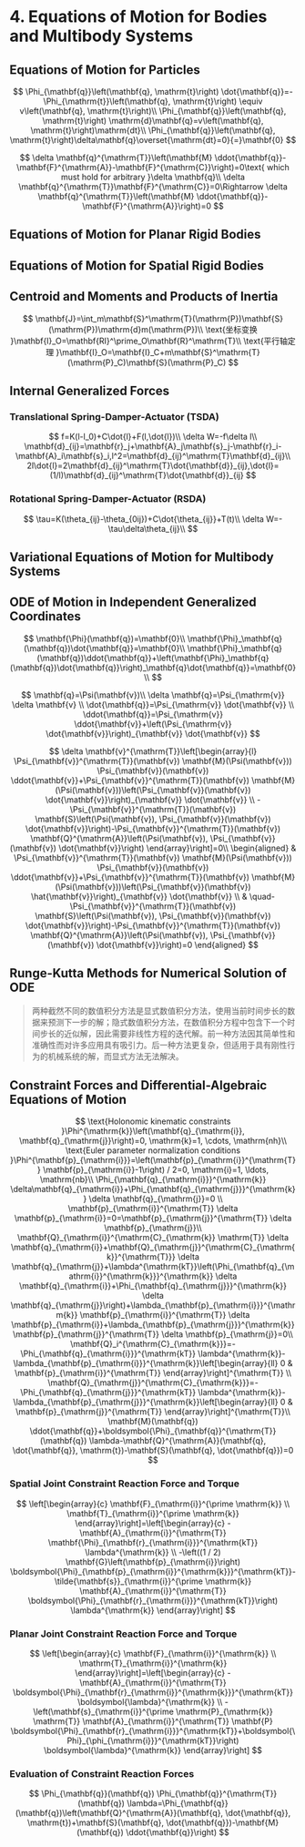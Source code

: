 # 4. Equations of Motion for Bodies and Multibody Systems

## Equations of Motion for Particles

$$
\Phi_{\mathbf{q}}\left(\mathbf{q}, \mathrm{t}\right) \dot{\mathbf{q}}=-\Phi_{\mathrm{t}}\left(\mathbf{q}, \mathrm{t}\right) \equiv v\left(\mathbf{q}, \mathrm{t}\right)\\
\Phi_{\mathbf{q}}\left(\mathbf{q}, \mathrm{t}\right) \mathrm{d}\mathbf{q}=v\left(\mathbf{q}, \mathrm{t}\right)\mathrm{dt}\\
\Phi_{\mathbf{q}}\left(\mathbf{q}, \mathrm{t}\right)\delta\mathbf{q}\overset{\mathrm{dt}=0}{=}\mathbf{0}
$$

$$
\delta \mathbf{q}^{\mathrm{T}}\left(\mathbf{M} \ddot{\mathbf{q}}-\mathbf{F}^{\mathrm{A}}-\mathbf{F}^{\mathrm{C}}\right)=0\text{ which must hold for arbitrary }\delta \mathbf{q}\\
\delta \mathbf{q}^{\mathrm{T}}\mathbf{F}^{\mathrm{C}}=0\Rightarrow \delta \mathbf{q}^{\mathrm{T}}\left(\mathbf{M} \ddot{\mathbf{q}}-\mathbf{F}^{\mathrm{A}}\right)=0
$$

## Equations of Motion for Planar Rigid Bodies

## Equations of Motion for Spatial Rigid Bodies 

## Centroid and Moments and Products of Inertia

$$
\mathbf{J}=\int_m\mathbf{S}^\mathrm{T}(\mathrm{P})\mathbf{S}(\mathrm{P})\mathrm{d}m(\mathrm{P})\\
\text{坐标变换 }\mathbf{I}_O=\mathbf{RI}^\prime_O\mathbf{R}^\mathrm{T}\\
\text{平行轴定理 }\mathbf{I}_O=\mathbf{I}_C+m\mathbf{S}^\mathrm{T}(\mathrm{P}_C)\mathbf{S}(\mathrm{P}_C)
$$

## Internal Generalized Forces

### Translational Spring-Damper-Actuator (TSDA)

$$
f=K(l-l_0)+C\dot{l}+F(l,\dot{l})\\
\delta W=-f\delta l\\
\mathbf{d}_{ij}=\mathbf{r}_j+\mathbf{A}_j\mathbf{s}_j-\mathbf{r}_i-\mathbf{A}_i\mathbf{s}_i,l^2=\mathbf{d}_{ij}^\mathrm{T}\mathbf{d}_{ij}\\
2l\dot{l}=2\mathbf{d}_{ij}^\mathrm{T}\dot{\mathbf{d}}_{ij},\dot{l}=(1/l)\mathbf{d}_{ij}^\mathrm{T}\dot{\mathbf{d}}_{ij}
$$

### Rotational Spring-Damper-Actuator (RSDA) 

$$
\tau=K(\theta_{ij}-\theta_{0ij})+C\dot{\theta_{ij}}+T(t)\\
\delta W=-\tau\delta\theta_{ij}\\
$$

## Variational Equations of Motion for Multibody Systems

## ODE of Motion in Independent Generalized Coordinates

$$
\mathbf{\Phi}(\mathbf{q})=\mathbf{0}\\
\mathbf{\Phi}_\mathbf{q}(\mathbf{q})\dot{\mathbf{q}}=\mathbf{0}\\
\mathbf{\Phi}_\mathbf{q}(\mathbf{q})\ddot{\mathbf{q}}+\left(\mathbf{\Phi}_\mathbf{q}(\mathbf{q})\dot{\mathbf{q}}\right)_\mathbf{q}\dot{\mathbf{q}}=\mathbf{0}\\
$$

$$
\mathbf{q}=\Psi(\mathbf{v})\\
\delta \mathbf{q}=\Psi_{\mathrm{v}} \delta \mathbf{v} \\
\dot{\mathbf{q}}=\Psi_{\mathrm{v}} \dot{\mathbf{v}} \\
\ddot{\mathbf{q}}=\Psi_{\mathrm{v}} \ddot{\mathbf{v}}+\left(\Psi_{\mathrm{v}} \dot{\mathbf{v}}\right)_{\mathbf{v}} \dot{\mathbf{v}}
$$

$$
\delta \mathbf{v}^{\mathrm{T}}\left[\begin{array}{l}
\Psi_{\mathbf{v}}^{\mathrm{T}}(\mathbf{v}) \mathbf{M}(\Psi(\mathbf{v})) \Psi_{\mathbf{v}}(\mathbf{v}) \ddot{\mathbf{v}}+\Psi_{\mathbf{v}}^{\mathrm{T}}(\mathbf{v}) \mathbf{M}(\Psi(\mathbf{v}))\left(\Psi_{\mathbf{v}}(\mathbf{v}) \dot{\mathbf{v}}\right)_{\mathbf{v}} \dot{\mathbf{v}} \\
-\Psi_{\mathbf{v}}^{\mathrm{T}}(\mathbf{v}) \mathbf{S}\left(\Psi(\mathbf{v}), \Psi_{\mathbf{v}}(\mathbf{v}) \dot{\mathbf{v}}\right)-\Psi_{\mathbf{v}}^{\mathrm{T}}(\mathbf{v}) \mathbf{Q}^{\mathrm{A}}\left(\Psi(\mathbf{v}), \Psi_{\mathbf{v}}(\mathbf{v}) \dot{\mathbf{v}}\right)
\end{array}\right]=0\\
\begin{aligned}
& \Psi_{\mathbf{v}}^{\mathrm{T}}(\mathbf{v}) \mathbf{M}(\Psi(\mathbf{v})) \Psi_{\mathbf{v}}(\mathbf{v}) \ddot{\mathbf{v}}+\Psi_{\mathbf{v}}^{\mathrm{T}}(\mathbf{v}) \mathbf{M}(\Psi(\mathbf{v}))\left(\Psi_{\mathbf{v}}(\mathbf{v}) \hat{\mathbf{v}}\right)_{\mathbf{v}} \dot{\mathbf{v}} \\
& \quad-\Psi_{\mathbf{v}}^{\mathrm{T}}(\mathbf{v}) \mathbf{S}\left(\Psi(\mathbf{v}), \Psi_{\mathbf{v}}(\mathbf{v}) \dot{\mathbf{v}}\right)-\Psi_{\mathbf{v}}^{\mathrm{T}}(\mathbf{v}) \mathbf{Q}^{\mathrm{A}}\left(\Psi(\mathbf{v}), \Psi_{\mathbf{v}}(\mathbf{v}) \dot{\mathbf{v}}\right)=0
\end{aligned}
$$

## Runge-Kutta Methods for Numerical Solution of ODE

>两种截然不同的数值积分方法是显式数值积分方法，使用当前时间步长的数据来预测下一步的解；隐式数值积分方法，在数值积分方程中包含下一个时间步长的近似解，因此需要非线性方程的迭代解。前一种方法因其简单性和准确性而对许多应用具有吸引力。后一种方法更复杂，但适用于具有刚性行为的机械系统的解，而显式方法无法解决。

## Constraint Forces and Differential-Algebraic Equations of Motion

$$
\text{Holonomic kinematic constraints }\Phi^{\mathrm{k}}\left(\mathbf{q}_{\mathrm{i}}, \mathbf{q}_{\mathrm{j}}\right)=0, \mathrm{k}=1, \cdots, \mathrm{nh}\\
\text{Euler parameter normalization conditions }\Phi^{\mathbf{p}_{\mathrm{i}}}=\left(\mathbf{p}_{\mathrm{i}}^{\mathrm{T}} \mathbf{p}_{\mathrm{i}}-1\right) / 2=0, \mathrm{i}=1, \ldots, \mathrm{nb}\\
\Phi_{\mathbf{q}_{\mathrm{i}}}^{\mathrm{k}} \delta\mathbf{q}_{\mathrm{i}}+\Phi_{\mathbf{q}_{\mathrm{j}}}^{\mathrm{k}} \delta \mathbf{q}_{\mathrm{j}}=0 \\
\mathbf{p}_{\mathrm{i}}^{\mathrm{T}} \delta \mathbf{p}_{\mathrm{i}}=0=\mathbf{p}_{\mathrm{j}}^{\mathrm{T}} \delta \mathbf{p}_{\mathrm{j}}\\
\mathbf{Q}_{\mathrm{i}}^{\mathrm{C}_{\mathrm{k}} \mathrm{T}} \delta \mathbf{q}_{\mathrm{i}}+\mathbf{Q}_{\mathrm{j}}^{\mathrm{C}_{\mathrm{k}}^{\mathrm{T}}} \delta \mathbf{q}_{\mathrm{j}}+\lambda^{\mathrm{kT}}\left(\Phi_{\mathbf{q}_{\mathrm{i}}^{\mathrm{k}}}^{\mathrm{k}} \delta \mathbf{q}_{\mathrm{i}}+\Phi_{\mathbf{q}_{\mathrm{j}}}^{\mathrm{k}} \delta \mathbf{q}_{\mathrm{j}}\right)+\lambda_{\mathbf{p}_{\mathrm{i}}}^{\mathrm{k}} \mathbf{p}_{\mathrm{i}}^{\mathrm{T}} \delta \mathbf{p}_{\mathrm{i}}+\lambda_{\mathbf{p}_{\mathrm{j}}}^{\mathrm{k}} \mathbf{p}_{\mathrm{j}}^{\mathrm{T}} \delta \mathbf{p}_{\mathrm{j}}=0\\
\mathbf{Q}_i^{\mathrm{C}_{\mathrm{k}}}=-\Phi_{\mathbf{q}_{\mathrm{i}}}^{\mathrm{kT}} \lambda^{\mathrm{k}}-\lambda_{\mathbf{p}_{\mathrm{i}}}^{\mathrm{k}}\left[\begin{array}{ll}
0 & \mathbf{p}_{\mathrm{i}}^{\mathrm{T}}
\end{array}\right]^{\mathrm{T}} \\
\mathbf{Q}_{\mathrm{j}}^{\mathrm{C}_{\mathrm{k}}}=-\Phi_{\mathbf{q}_{\mathrm{j}}}^{\mathrm{kT}} \lambda^{\mathrm{k}}-\lambda_{\mathbf{p}_{\mathrm{j}}}^{\mathrm{k}}\left[\begin{array}{ll}
0 & \mathbf{p}_{\mathrm{j}}^{\mathrm{T}}
\end{array}\right]^{\mathrm{T}}\\
\mathbf{M}(\mathbf{q}) \ddot{\mathbf{q}}+\boldsymbol{\Phi}_{\mathbf{q}}^{\mathrm{T}}(\mathbf{q}) \lambda-\mathbf{Q}^{\mathrm{A}}(\mathbf{q}, \dot{\mathbf{q}}, \mathrm{t})-\mathbf{S}(\mathbf{q}, \dot{\mathbf{q}})=0
$$

### Spatial Joint Constraint Reaction Force and Torque

$$
\left[\begin{array}{c}
\mathbf{F}_{\mathrm{i}}^{\prime \mathrm{k}} \\
\mathbf{T}_{\mathrm{i}}^{\prime \mathrm{k}}
\end{array}\right]=\left[\begin{array}{c}
-\mathbf{A}_{\mathrm{i}}^{\mathrm{T}} \mathbf{\Phi}_{\mathbf{r}_{\mathrm{i}}}^{\mathrm{kT}} \lambda^{\mathrm{k}} \\
-\left((1 / 2) \mathbf{G}\left(\mathbf{p}_{\mathrm{i}}\right) \boldsymbol{\Phi}_{\mathbf{p}_{\mathrm{i}}^{\mathrm{k}}}^{\mathrm{kT}}-\tilde{\mathbf{s}}_{\mathrm{i}}^{\prime \mathrm{k}} \mathbf{A}_{\mathrm{i}}^{\mathrm{T}} \boldsymbol{\Phi}_{\mathbf{r}_{\mathrm{i}}}^{\mathrm{kT}}\right) \lambda^{\mathrm{k}}
\end{array}\right]
$$

### Planar Joint Constraint Reaction Force and Torque

$$
\left[\begin{array}{c}
\mathbf{F}_{\mathrm{i}}^{\mathrm{k}} \\
\mathrm{T}_{\mathrm{i}}^{\mathrm{k}}
\end{array}\right]=\left[\begin{array}{c}
-\mathbf{A}_{\mathrm{i}}^{\mathrm{T}} \boldsymbol{\Phi}_{\mathbf{r}_{\mathrm{i}}^{\mathrm{k}}}^{\mathrm{kT}} \boldsymbol{\lambda}^{\mathrm{k}} \\
-\left(\mathbf{s}_{\mathrm{i}}^{\prime \mathrm{P}_{\mathrm{k}} \mathrm{T}} \mathbf{A}_{\mathrm{i}}^{\mathrm{T}} \mathbf{P} \boldsymbol{\Phi}_{\mathbf{r}_{\mathrm{i}}}^{\mathrm{kT}}+\boldsymbol{\Phi}_{\phi_{\mathrm{i}}}^{\mathrm{kT}}\right) \boldsymbol{\lambda}^{\mathrm{k}}
\end{array}\right]
$$

### Evaluation of Constraint Reaction Forces

$$
\Phi_{\mathbf{q}}(\mathbf{q}) \Phi_{\mathbf{q}}^{\mathrm{T}}(\mathbf{q}) \lambda=\Phi_{\mathbf{q}}(\mathbf{q})\left(\mathbf{Q}^{\mathrm{A}}(\mathbf{q}, \dot{\mathbf{q}}, \mathrm{t})+\mathbf{S}(\mathbf{q}, \dot{\mathbf{q}})-\mathbf{M}(\mathbf{q}) \ddot{\mathbf{q}}\right)
$$

